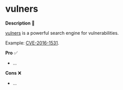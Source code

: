 # vulners

<div class="row row-cols-md-2"><div>

**Description** 🍁

[vulners](https://vulners.com/) is a powerful search engine for vulnerabilities.

Example: [CVE-2016-1531](https://vulners.com/cve/CVE-2016-1531).
</div><div>

**Pro** ✅

* ...

**Cons** ❌

* ...
</div></div>
